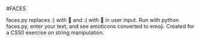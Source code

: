#FACES

faces.py replaces :) with 🙂 and :( with 🙁 in user input.
Run with python faces.py, enter your text, and see emoticons converted to emoji.
Created for a CS50 exercise on string manipulation.